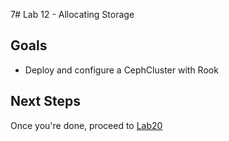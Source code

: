 7# Lab 12 - Allocating Storage

## Goals

* Deploy and configure a CephCluster with Rook



## Next Steps

Once you're done, proceed to [Lab20](Lab20.md)
